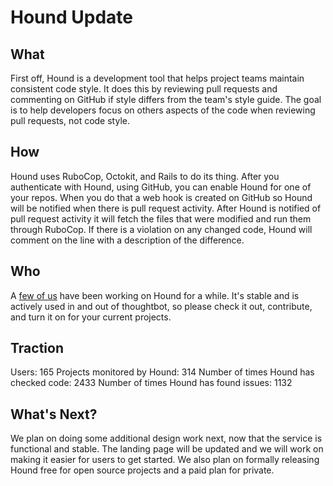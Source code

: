 # Hound Update

## What

First off, Hound is a development tool that helps project teams maintain consistent code style. It does this by reviewing pull requests and commenting on GitHub if style differs from the team's style guide. The goal is to help developers focus on others aspects of the code when reviewing pull requests, not code style.

## How

Hound uses RuboCop, Octokit, and Rails to do its thing. After you authenticate with Hound, using GitHub, you can enable Hound for one of your repos. When you do that a web hook is created on GitHub so Hound will be notified when there is pull request activity. After Hound is notified of pull request activity it will fetch the files that were modified and run them through RuboCop. If there is a violation on any changed code, Hound will comment on the line with a description of the difference.

## Who

A [few of us](https://github.com/thoughtbot/hound/graphs/contributors) have been working on Hound for a while. It's stable and is actively used in and out of thoughtbot, so please check it out, contribute, and turn it on for your current projects.

## Traction

Users: 165
Projects monitored by Hound: 314
Number of times Hound has checked code: 2433
Number of times Hound has found issues: 1132

## What's Next?

We plan on doing some additional design work next, now that the service is functional and stable. The landing page will be updated and we will work on making it easier for users to get started. We also plan on formally releasing Hound free for open source projects and a paid plan for private.
